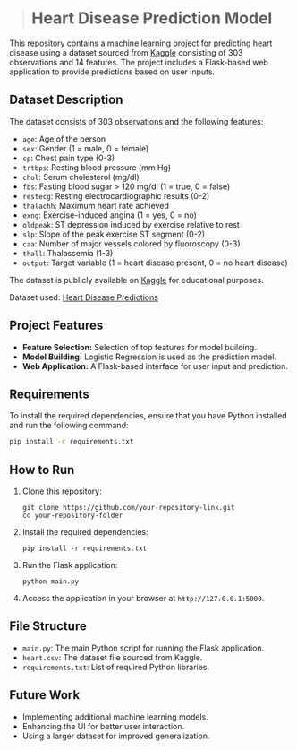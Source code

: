 
> # Heart Disease Prediction Model

This repository contains a machine learning project for predicting heart disease using a dataset sourced from [Kaggle](https://www.kaggle.com/) consisting of 303 observations and 14 features. The project includes a Flask-based web application to provide predictions based on user inputs.

## Dataset Description

The dataset consists of 303 observations and the following features:

- `age`: Age of the person
- `sex`: Gender (1 = male, 0 = female)
- `cp`: Chest pain type (0-3)
- `trtbps`: Resting blood pressure (mm Hg)
- `chol`: Serum cholesterol (mg/dl)
- `fbs`: Fasting blood sugar > 120 mg/dl (1 = true, 0 = false)
- `restecg`: Resting electrocardiographic results (0-2)
- `thalachh`: Maximum heart rate achieved
- `exng`: Exercise-induced angina (1 = yes, 0 = no)
- `oldpeak`: ST depression induced by exercise relative to rest
- `slp`: Slope of the peak exercise ST segment (0-2)
- `caa`: Number of major vessels colored by fluoroscopy (0-3)
- `thall`: Thalassemia (1-3)
- `output`: Target variable (1 = heart disease present, 0 = no heart disease)

The dataset is publicly available on [Kaggle](https://www.kaggle.com/) for educational purposes.

Dataset used: [Heart Disease Predictions](https://www.kaggle.com/code/desalegngeb/heart-disease-predictions/input?select=heart.csv)

## Project Features

- **Feature Selection:** Selection of top features for model building.
- **Model Building:** Logistic Regression is used as the prediction model.
- **Web Application:** A Flask-based interface for user input and prediction.

## Requirements

To install the required dependencies, ensure that you have Python installed and run the following command:

```bash
pip install -r requirements.txt
```


## How to Run

1. Clone this repository:

   ```
   git clone https://github.com/your-repository-link.git
   cd your-repository-folder
   ```
2. Install the required dependencies:

   ```
   pip install -r requirements.txt
   ```
3. Run the Flask application:

   ```
   python main.py
   ```
4. Access the application in your browser at `http://127.0.0.1:5000`.

## File Structure

* `main.py`: The main Python script for running the Flask application.
* `heart.csv`: The dataset file sourced from Kaggle.
* `requirements.txt`: List of required Python libraries.

## Future Work

* Implementing additional machine learning models.
* Enhancing the UI for better user interaction.
* Using a larger dataset for improved generalization.
